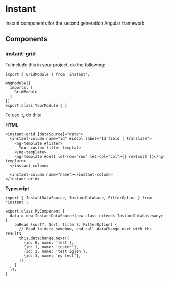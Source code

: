 # Instant

Instant components for the second generation Angular framework.

## Components

### instant-grid

To include this in your project, do the following:

```
import { GridModule } from 'instant';

@NgModule({
  imports: [
    GridModule
  ]
})
export class YourModule { }

```

To use it, do this:

**HTML**

```
<instant-grid [dataSource]="data">
  <instant-column name="id" #idCol label="Id field | translate">
    <ng-template #filter>
      Your custom filter template
    </ng-template>
    <ng-template #cell let-row="row" let-col="col">{{ row[col] }}</ng-template>
  </instant-column>

  <instant-column name="name"></instant-column>
</instant-grid>
```

**Typescript**
```
import { InstantDataSource, InstantDatabase, FilterOption } from 'instant';

export class MyComponent {
  data = new InstantDataSource(new class extends InstantDatabase<any> {
    onRead (sort?: Sort, filter?: FilterOption) {
      // Read in data somehow, and call dataChange.next with the results
      this.dataChange.next([
        {id: 0, name: 'test'},
        {id: 1, name: 'tester'},
        {id: 2, name: 'test igjen'},
        {id: 3, name: 'ny test'},
      ]);
    }
  });
}
```
